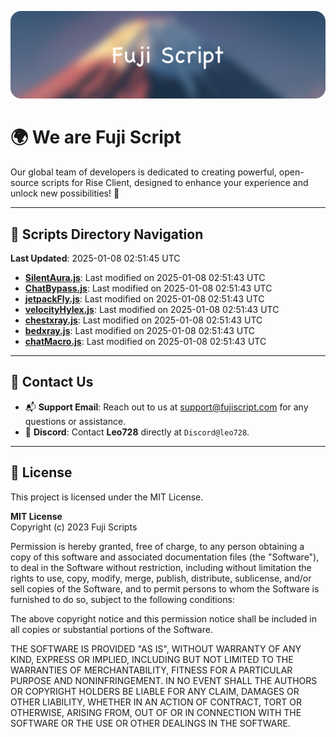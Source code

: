 ![Banner](.github/b.webp)

# 🌍 **We are Fuji Script**

Our global team of developers is dedicated to creating powerful, open-source scripts for Rise Client, designed to enhance your experience and unlock new possibilities! 🌟

---
<!-- SCRIPTS_NAVIGATION_START -->
## 📂 **Scripts Directory Navigation**

**Last Updated**: 2025-01-08 02:51:45 UTC

- **[SilentAura.js](scripts/SilentAura.js)**: Last modified on 2025-01-08 02:51:43 UTC
- **[ChatBypass.js](scripts/ChatBypass.js)**: Last modified on 2025-01-08 02:51:43 UTC
- **[jetpackFly.js](scripts/jetpackFly.js)**: Last modified on 2025-01-08 02:51:43 UTC
- **[velocityHylex.js](scripts/velocityHylex.js)**: Last modified on 2025-01-08 02:51:43 UTC
- **[chestxray.js](scripts/chestxray.js)**: Last modified on 2025-01-08 02:51:43 UTC
- **[bedxray.js](scripts/bedxray.js)**: Last modified on 2025-01-08 02:51:43 UTC
- **[chatMacro.js](scripts/chatMacro.js)**: Last modified on 2025-01-08 02:51:43 UTC

<!-- SCRIPTS_NAVIGATION_END -->

---

## 💬 **Contact Us**  
- 📬 **Support Email**: Reach out to us at [support@fujiscript.com](mailto:support@fujiscript.com) for any questions or assistance.  
- 💬 **Discord**: Contact **Leo728** directly at `Discord@leo728`.

---

## 📜 **License**

This project is licensed under the MIT License.  

**MIT License**  
Copyright (c) 2023 Fuji Scripts  

Permission is hereby granted, free of charge, to any person obtaining a copy of this software and associated documentation files (the "Software"), to deal in the Software without restriction, including without limitation the rights to use, copy, modify, merge, publish, distribute, sublicense, and/or sell copies of the Software, and to permit persons to whom the Software is furnished to do so, subject to the following conditions:  

The above copyright notice and this permission notice shall be included in all copies or substantial portions of the Software.  

THE SOFTWARE IS PROVIDED "AS IS", WITHOUT WARRANTY OF ANY KIND, EXPRESS OR IMPLIED, INCLUDING BUT NOT LIMITED TO THE WARRANTIES OF MERCHANTABILITY, FITNESS FOR A PARTICULAR PURPOSE AND NONINFRINGEMENT. IN NO EVENT SHALL THE AUTHORS OR COPYRIGHT HOLDERS BE LIABLE FOR ANY CLAIM, DAMAGES OR OTHER LIABILITY, WHETHER IN AN ACTION OF CONTRACT, TORT OR OTHERWISE, ARISING FROM, OUT OF OR IN CONNECTION WITH THE SOFTWARE OR THE USE OR OTHER DEALINGS IN THE SOFTWARE.  
